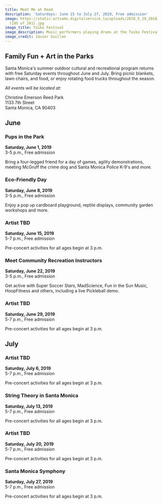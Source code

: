 ```yaml
---
title: Meet Me at Reed
description: 'Saturdays: June 15 to July 27, 2019, Free admission'
image: https://static-artsamo.digitalservice.la/uploads/2018_5_19_2018_Meet_Me_At_Reed_Taiko_Festival_Javier_Guillen
  (195 of 281).jpg
image_title: Taiko Festival
image_description: Music performers playing drums at the Taiko Festival
image_credit: Javier Guillen
---
```


## Family Fun + Art in the Parks 

Santa Monica's summer outdoor cultural and recreational program returns with free Saturday events throughout June and July. Bring picnic blankets, lawn chairs, and food, or enjoy rotating food trucks throughout the season.

<em>All events will be located at:</em>

Christine Emerson Reed Park  
1133 7th Street  
Santa Monica, CA 90403

## June

### Pups in the Park

**Saturday, June 1, 2019**  
3-5 p.m., Free admission

Bring a four-legged friend for a day of games, agility demonstrations, meeting McGruff the crime dog and Santa Monica Police K-9's and more. 

### Eco-Friendly Day

**Saturday, June 8, 2019**  
3-5 p.m., Free admission

Enjoy a pop up cardboard playground, reptile displays, community garden workshops and more. 

### Artist TBD

**Saturday, June 15, 2019**  
5-7 p.m., Free admission

Pre-concert activities for all ages begin at 3 p.m.  

### Meet Community Recreation Instructors

**Saturday, June 22, 2019**  
3-5 p.m., Free admission

Get active with Super Soccer Stars, MadScience, Fun in the Sun Music, HoopFitness and others, including a live Pickleball demo. 

### Artist TBD

**Saturday, June 29, 2019**  
5-7 p.m., Free admission

Pre-concert activities for all ages begin at 3 p.m.

## July

### Artist TBD

**Saturday, July 6, 2019**  
5-7 p.m., Free admission

Pre-concert activities for all ages begin at 3 p.m.  

### String Theory in Santa Monica

**Saturday, July 13, 2019**  
5-7 p.m., Free admission 

Pre-concert activities for all ages begin at 3 p.m.  

### Artist TBD

**Saturday,  July 20, 2019**  
5-7 p.m., Free admission

Pre-concert activities for all ages begin at 3 p.m.  

### Santa Monica Symphony

**Saturday, July 27, 2019**  
5-7 p.m., Free admission

Pre-concert activities for all ages begin at 3 p.m.  
